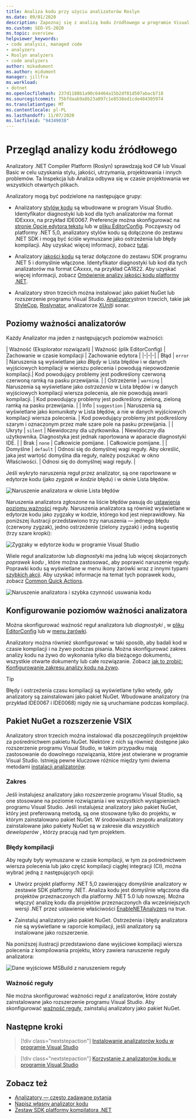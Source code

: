 ```yaml
---
title: Analiza kodu przy użyciu analizatorów Roslyn
ms.date: 09/01/2020
description: Zapoznaj się z analizą kodu źródłowego w programie Visual Studio. Dowiedz się więcej o poprawkach kodu i różnych typach analizatorów i poziomach ważności.
ms.custom: SEO-VS-2020
ms.topic: overview
helpviewer_keywords:
- code analysis, managed code
- analyzers
- Roslyn analyzers
- code analyzers
author: mikadumont
ms.author: midumont
manager: jillfra
ms.workload:
- dotnet
ms.openlocfilehash: 237d1188b1a90c64464a15b2df81d507abacb718
ms.sourcegitcommit: 75bfdaab9a8b23a097c1e8538ed1cde404305974
ms.translationtype: MT
ms.contentlocale: pl-PL
ms.lasthandoff: 11/07/2020
ms.locfileid: "94349038"
---
```

# <a name="overview-of-source-code-analysis"></a>Przegląd analizy kodu źródłowego

Analizatory .NET Compiler Platform (Roslyn) sprawdzają kod C# lub Visual Basic w celu uzyskania stylu, jakości, utrzymania, projektowania i innych problemów. Ta Inspekcja lub Analiza odbywa się w czasie projektowania we wszystkich otwartych plikach.

Analizatory mogą być podzielone na następujące grupy:

- Analizatory [stylów kodu](/dotnet/fundamentals/code-analysis/code-style-rule-options?preserve-view=true&view=vs-2019#convention-categories) są wbudowane w program Visual Studio. Identyfikator diagnostyki lub kod dla tych analizatorów ma format IDExxxx, na przykład IDE0067. Preferencje można skonfigurować na [stronie Opcje edytora tekstu](../ide/code-styles-and-code-cleanup.md) lub w [pliku EditorConfig](/dotnet/fundamentals/code-analysis/code-style-rule-options). Począwszy od platformy .NET 5,0, analizatory stylów kodu są dołączone do zestawu .NET SDK i mogą być ściśle wymuszane jako ostrzeżenia lub błędy kompilacji. Aby uzyskać więcej informacji, zobacz [tutaj](/dotnet/fundamentals/productivity/code-analysis#code-style-analysis).

- Analizatory [jakości kodu](/dotnet/fundamentals/code-analysis/quality-rules/index) są teraz dołączone do zestawu SDK programu .NET 5 i domyślnie włączone. Identyfikator diagnostyki lub kod dla tych analizatorów ma format CAxxxx, na przykład CA1822. Aby uzyskać więcej informacji, zobacz [Omówienie analizy jakości kodu platformy .NET](/dotnet/fundamentals/productivity/code-analysis#code-quality-analysis).

- Analizatory stron trzecich można instalować jako pakiet NuGet lub rozszerzenie programu Visual Studio. [Analizatory](https://www.nuget.org/packages/SonarAnalyzer.CSharp/)stron trzecich, takie jak [StyleCop](https://www.nuget.org/packages/StyleCop.Analyzers/), [Roslynator](https://www.nuget.org/packages/Roslynator.Analyzers/), analizatorze [XUnit](https://www.nuget.org/packages/xunit.analyzers/)i sonar.

## <a name="severity-levels-of-analyzers"></a>Poziomy ważności analizatorów

Każdy Analizator ma jeden z następujących poziomów ważności:

| Ważność (Eksplorator rozwiązań) | Ważność (plik EditorConfig) | Zachowanie w czasie kompilacji | Zachowanie edytora |
|-|-|-|
| Błąd | `error` | Naruszenia są wyświetlane jako *Błędy* w Lista błędów i w danych wyjściowych kompilacji w wierszu polecenia i powodują niepowodzenie kompilacji.| Kod powodujący problemy jest podkreślony czerwoną czerwoną ramką na pasku przewijania. |
| Ostrzeżenie | `warning` | Naruszenia są wyświetlane jako *ostrzeżenia* w Lista błędów i w danych wyjściowych kompilacji wiersza polecenia, ale nie powodują awarii kompilacji. | Kod powodujący problemy jest podkreślony zieloną, zieloną ramką na pasku przewijania. |
| Info | `suggestion` | Naruszenia są wyświetlane jako *komunikaty* w Lista błędów, a nie w danych wyjściowych kompilacji wiersza polecenia. | Kod powodujący problemy jest podkreślony szarym i oznaczonym przez małe szare pole na pasku przewijania. |
| Ukryty | `silent` | Niewidoczny dla użytkownika. | Niewidoczny dla użytkownika. Diagnostyka jest jednak raportowana w aparacie diagnostyki IDE. |
| Brak | `none` | Całkowicie pomijane. | Całkowicie pomijane. |
| Domyślne | `default` | Odnosi się do domyślnej wagi reguły. Aby określić, jaka jest wartość domyślna dla reguły, należy poszukać w okno Właściwości. | Odnosi się do domyślnej wagi reguły. |

Jeśli wykryto naruszenia reguł przez analizator, są one raportowane w edytorze kodu (jako *zygzak w kodzie* błędu) i w oknie Lista błędów.

![Naruszenie analizatora w oknie Lista błędów](../code-quality/media/code-analysis-error-list.png)

Naruszenia analizatora zgłoszone na liście błędów pasują do [ustawienia poziomu ważności](../code-quality/use-roslyn-analyzers.md#configure-severity-levels) reguły. Naruszenia analizatora są również wyświetlane w edytorze kodu jako zygzaky w kodzie, którego kod jest nieprawidłowy. Na poniższej ilustracji przedstawiono trzy naruszenia &mdash; jednego błędu (czerwony zygzak), jedno ostrzeżenie (zielony zygzak) i jedną sugestię (trzy szare kropki):

![Zygzaky w edytorze kodu w programie Visual Studio](media/diagnostics-severity-colors.png)

Wiele reguł analizatorów lub *diagnostyki* ma jedną lub więcej skojarzonych *poprawek kodu* , które można zastosować, aby poprawić naruszenie reguły. Poprawki kodu są wyświetlane w menu ikony żarówki wraz z innymi typami [szybkich akcji](../ide/quick-actions.md). Aby uzyskać informacje na temat tych poprawek kodu, zobacz [Common Quick Actions](../ide/quick-actions.md).

![Naruszenie analizatora i szybka czynność usuwania kodu](../code-quality/media/built-in-analyzer-code-fix.png)

## <a name="configure-analyzer-severity-levels"></a>Konfigurowanie poziomów ważności analizatora

Można skonfigurować ważność reguł analizatora lub *diagnostyki* , w [pliku EditorConfig](../code-quality/use-roslyn-analyzers.md#set-rule-severity-in-an-editorconfig-file) lub w [menu żarówki](../code-quality/use-roslyn-analyzers.md#set-rule-severity-from-the-light-bulb-menu).

Analizatory można również skonfigurować w taki sposób, aby badali kod w czasie kompilacji i na żywo podczas pisania. Można skonfigurować zakres analizy kodu na żywo do wykonania tylko dla bieżącego dokumentu, wszystkie otwarte dokumenty lub całe rozwiązanie. Zobacz [jak to zrobić: Konfigurowanie zakresu analizy kodu na żywo](./configure-live-code-analysis-scope-managed-code.md).

> [!TIP]
> Błędy i ostrzeżenia czasu kompilacji są wyświetlane tylko wtedy, gdy analizatory są zainstalowani jako pakiet NuGet. Wbudowane analizatory (na przykład IDE0067 i IDE0068) nigdy nie są uruchamiane podczas kompilacji.

## <a name="nuget-package-versus-vsix-extension"></a>Pakiet NuGet a rozszerzenie VSIX

Analizatory stron trzecich można instalować dla poszczególnych projektów za pośrednictwem pakietu NuGet. Niektóre z nich są również dostępne jako rozszerzenie programu Visual Studio, w takim przypadku mają zastosowanie do dowolnego rozwiązania, które jest otwierane w programie Visual Studio. Istnieją pewne kluczowe różnice między tymi dwiema metodami [instalacji analizatorów](../code-quality/install-roslyn-analyzers.md).

### <a name="scope"></a>Zakres

Jeśli instalujesz analizatory jako rozszerzenie programu Visual Studio, są one stosowane na poziomie rozwiązania i we wszystkich wystąpieniach programu Visual Studio. Jeśli instalujesz analizatory jako pakiet NuGet, który jest preferowaną metodą, są one stosowane tylko do projektu, w którym zainstalowano pakiet NuGet. W środowiskach zespołu analizatory zainstalowane jako pakiety NuGet są w zakresie dla *wszystkich deweloperów* , którzy pracują nad tym projektem.

### <a name="build-errors"></a>Błędy kompilacji

Aby reguły były wymuszane w czasie kompilacji, w tym za pośrednictwem wiersza polecenia lub jako część kompilacji ciągłej integracji (CI), można wybrać jedną z następujących opcji:

- Utwórz projekt platformy .NET 5,0 zawierający domyślnie analizatory w zestawie SDK platformy .NET. Analiza kodu jest domyślnie włączona dla projektów przeznaczonych dla platformy .NET 5.0 lub nowszej. Można włączyć analizę kodu dla projektów przeznaczonych dla wcześniejszych wersji .NET przez ustawienie właściwości [EnableNETAnalyzers](/dotnet/core/project-sdk/msbuild-props#enablenetanalyzers) na true.

- Zainstaluj analizatory jako pakiet NuGet. Ostrzeżenia i błędy analizatora nie są wyświetlane w raporcie kompilacji, jeśli analizatory są instalowane jako rozszerzenie.

Na poniższej ilustracji przedstawiono dane wyjściowe kompilacji wiersza polecenia z kompilowania projektu, który zawiera naruszenie reguły analizatora:

![Dane wyjściowe MSBuild z naruszeniem reguły](media/command-line-build-analyzers.png)

### <a name="rule-severity"></a>Ważność reguły

Nie można skonfigurować ważności reguł z analizatorów, które zostały zainstalowane jako rozszerzenie programu Visual Studio. Aby skonfigurować [ważność reguły](../code-quality/use-roslyn-analyzers.md#configure-severity-levels), zainstaluj analizatory jako pakiet NuGet.

## <a name="next-steps"></a>Następne kroki

> [!div class="nextstepaction"]
> [Instalowanie analizatorów kodu w programie Visual Studio](../code-quality/install-roslyn-analyzers.md)

> [!div class="nextstepaction"]
> [Korzystanie z analizatorów kodu w programie Visual Studio](../code-quality/use-roslyn-analyzers.md)

## <a name="see-also"></a>Zobacz też

- [Analizatory — często zadawane pytania](analyzers-faq.md)
- [Napisz własny analizator kodu](../extensibility/getting-started-with-roslyn-analyzers.md)
- [Zestaw SDK platformy kompilatora .NET](/dotnet/csharp/roslyn-sdk/)